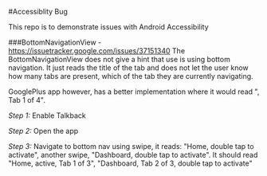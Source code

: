 #Accessiblity Bug

This repo is to demonstrate issues with Android Accessibility


###BottomNavigationView - https://issuetracker.google.com/issues/37151340
The BottomNavigationView does not give a hint that use is using bottom navigation.
It just reads the title of the tab and does not let the user know how many tabs are present, which of the tab they are currently navigating.

GooglePlus app however, has a better implementation where it would read "<tab name>, Tab 1 of 4".

*Step 1:* Enable Talkback

*Step 2:* Open the app
 
*Step 3:* Navigate to bottom nav using swipe, it reads: "Home, double tap to activate", another swipe, "Dashboard, double tap to activate".
It should read "Home, active, Tab 1 of 3", "Dashboard, Tab 2 of 3, double tap to activate"
